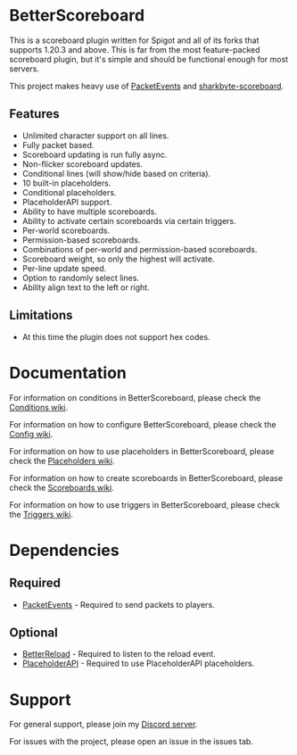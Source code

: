 # BetterScoreboard

This is a scoreboard plugin written for Spigot and all of its forks that supports 1.20.3 and above. This is far from the
most feature-packed scoreboard plugin, but it's simple and should be functional enough for most servers.

This project makes heavy use of [PacketEvents](https://github.com/retrooper/packetevents) and 
[sharkbyte-scoreboard](https://github.com/amnoah/sharkbyte-scoreboard).

## Features
- Unlimited character support on all lines.
- Fully packet based.
- Scoreboard updating is run fully async.
- Non-flicker scoreboard updates.
- Conditional lines (will show/hide based on criteria).
- 10 built-in placeholders.
- Conditional placeholders.
- PlaceholderAPI support.
- Ability to have multiple scoreboards.
- Ability to activate certain scoreboards via certain triggers.
- Per-world scoreboards.
- Permission-based scoreboards.
- Combinations of per-world and permission-based scoreboards.
- Scoreboard weight, so only the highest will activate.
- Per-line update speed.
- Option to randomly select lines.
- Ability align text to the left or right.

## Limitations
- At this time the plugin does not support hex codes.

# Documentation

For information on conditions in BetterScoreboard, please check the [Conditions wiki](https://github.com/amnoah/BetterScoreboard/wiki/Conditions).

For information on how to configure BetterScoreboard, please check the [Config wiki](https://github.com/amnoah/BetterScoreboard/wiki/Config).

For information on how to use placeholders in BetterScoreboard, please check the [Placeholders wiki](https://github.com/amnoah/BetterScoreboard/wiki/Placeholders).

For information on how to create scoreboards in BetterScoreboard, please check the [Scoreboards wiki](https://github.com/amnoah/BetterScoreboard/wiki/Scoreboards).

For information on how to use triggers in BetterScoreboard, please check the [Triggers wiki](https://github.com/amnoah/BetterScoreboard/wiki/Triggers).

# Dependencies

## Required
- [PacketEvents](https://modrinth.com/plugin/packetevents) - Required to send packets to players.

## Optional
- [BetterReload](https://modrinth.com/plugin/betterreload) - Required to listen to the reload event.
- [PlaceholderAPI](https://www.spigotmc.org/resources/placeholderapi.6245/) - Required to use PlaceholderAPI placeholders.

# Support

For general support, please join my [Discord server](https://discord.gg/ey9uTg3hcy).

For issues with the project, please open an issue in the issues tab.